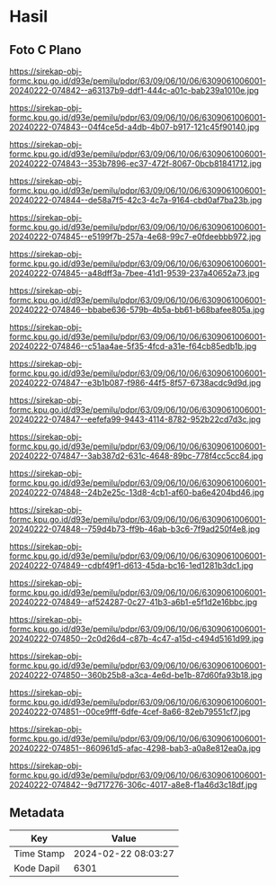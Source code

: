 # Hasil

## Foto C Plano

https://sirekap-obj-formc.kpu.go.id/d93e/pemilu/pdpr/63/09/06/10/06/6309061006001-20240222-074842--a63137b9-ddf1-444c-a01c-bab239a1010e.jpg

https://sirekap-obj-formc.kpu.go.id/d93e/pemilu/pdpr/63/09/06/10/06/6309061006001-20240222-074843--04f4ce5d-a4db-4b07-b917-121c45f90140.jpg

https://sirekap-obj-formc.kpu.go.id/d93e/pemilu/pdpr/63/09/06/10/06/6309061006001-20240222-074843--353b7896-ec37-472f-8067-0bcb81841712.jpg

https://sirekap-obj-formc.kpu.go.id/d93e/pemilu/pdpr/63/09/06/10/06/6309061006001-20240222-074844--de58a7f5-42c3-4c7a-9164-cbd0af7ba23b.jpg

https://sirekap-obj-formc.kpu.go.id/d93e/pemilu/pdpr/63/09/06/10/06/6309061006001-20240222-074845--e5199f7b-257a-4e68-99c7-e0fdeebbb972.jpg

https://sirekap-obj-formc.kpu.go.id/d93e/pemilu/pdpr/63/09/06/10/06/6309061006001-20240222-074845--a48dff3a-7bee-41d1-9539-237a40652a73.jpg

https://sirekap-obj-formc.kpu.go.id/d93e/pemilu/pdpr/63/09/06/10/06/6309061006001-20240222-074846--bbabe636-579b-4b5a-bb61-b68bafee805a.jpg

https://sirekap-obj-formc.kpu.go.id/d93e/pemilu/pdpr/63/09/06/10/06/6309061006001-20240222-074846--c51aa4ae-5f35-4fcd-a31e-f64cb85edb1b.jpg

https://sirekap-obj-formc.kpu.go.id/d93e/pemilu/pdpr/63/09/06/10/06/6309061006001-20240222-074847--e3b1b087-f986-44f5-8f57-6738acdc9d9d.jpg

https://sirekap-obj-formc.kpu.go.id/d93e/pemilu/pdpr/63/09/06/10/06/6309061006001-20240222-074847--eefefa99-9443-4114-8782-952b22cd7d3c.jpg

https://sirekap-obj-formc.kpu.go.id/d93e/pemilu/pdpr/63/09/06/10/06/6309061006001-20240222-074847--3ab387d2-631c-4648-89bc-778f4cc5cc84.jpg

https://sirekap-obj-formc.kpu.go.id/d93e/pemilu/pdpr/63/09/06/10/06/6309061006001-20240222-074848--24b2e25c-13d8-4cb1-af60-ba6e4204bd46.jpg

https://sirekap-obj-formc.kpu.go.id/d93e/pemilu/pdpr/63/09/06/10/06/6309061006001-20240222-074848--759d4b73-ff9b-46ab-b3c6-7f9ad250f4e8.jpg

https://sirekap-obj-formc.kpu.go.id/d93e/pemilu/pdpr/63/09/06/10/06/6309061006001-20240222-074849--cdbf49f1-d613-45da-bc16-1ed1281b3dc1.jpg

https://sirekap-obj-formc.kpu.go.id/d93e/pemilu/pdpr/63/09/06/10/06/6309061006001-20240222-074849--af524287-0c27-41b3-a6b1-e5f1d2e16bbc.jpg

https://sirekap-obj-formc.kpu.go.id/d93e/pemilu/pdpr/63/09/06/10/06/6309061006001-20240222-074850--2c0d26d4-c87b-4c47-a15d-c494d5161d99.jpg

https://sirekap-obj-formc.kpu.go.id/d93e/pemilu/pdpr/63/09/06/10/06/6309061006001-20240222-074850--360b25b8-a3ca-4e6d-be1b-87d60fa93b18.jpg

https://sirekap-obj-formc.kpu.go.id/d93e/pemilu/pdpr/63/09/06/10/06/6309061006001-20240222-074851--00ce9fff-6dfe-4cef-8a66-82eb79551cf7.jpg

https://sirekap-obj-formc.kpu.go.id/d93e/pemilu/pdpr/63/09/06/10/06/6309061006001-20240222-074851--860961d5-afac-4298-bab3-a0a8e812ea0a.jpg

https://sirekap-obj-formc.kpu.go.id/d93e/pemilu/pdpr/63/09/06/10/06/6309061006001-20240222-074842--9d717276-306c-4017-a8e8-f1a46d3c18df.jpg


## Metadata

| Key        | Value               |
| ---------- | ------------------- |
| Time Stamp | 2024-02-22 08:03:27 |
| Kode Dapil | 6301                |



